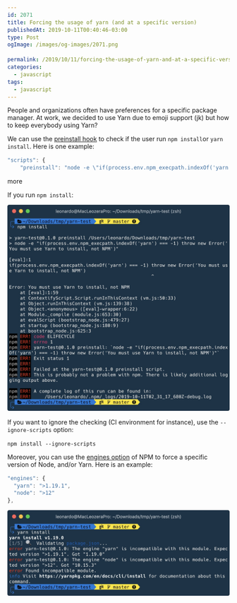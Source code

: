 ```yaml
---
id: 2071
title: Forcing the usage of yarn (and at a specific version)
publishedAt: 2019-10-11T00:40:46-03:00
type: Post
ogImage: /images/og-images/2071.png

permalink: /2019/10/11/forcing-the-usage-of-yarn-and-at-a-specific-version/
categories:
  - javascript
tags:
  - javascript
---
```

People and organizations often have preferences for a specific package manager. At work, we decided to use Yarn due to emoji support (jk) but how to keep everybody using Yarn?&nbsp;

We can use the [preinstall hook](https://docs.npmjs.com/misc/scripts) to check if the user run `npm install`or `yarn install`. Here is one example:

```js
"scripts": {
    "preinstall": "node -e \"if(process.env.npm_execpath.indexOf('yarn') === -1) throw new Error('You must use Yarn to install, not NPM')\"",
```

<span className="hidden">more</span>

If you run `npm install`:

<img src="/wp-content/uploads/2019/10/npm-install.jpg" alt="" class="wp-image-2084" />

If you want to ignore the checking (CI environment for instance), use the `--ignore-scripts` option:&nbsp;

`npm install --ignore-scripts`

Moreover, you can use the [engines option](https://docs.npmjs.com/files/package.json#engines) of NPM to force a specific version of Node, and/or Yarn. Here is an example:

```js
"engines": {
  "yarn": ">1.19.1",
  "node": ">12"
},
```

<img src="/wp-content/uploads/2019/10/npm-engines.jpg" alt="" class="wp-image-2101" />
